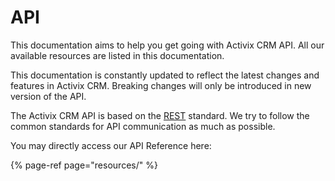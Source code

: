 # API

This documentation aims to help you get going with Activix CRM API. All our available resources are listed in this documentation.

This documentation is constantly updated to reflect the latest changes and features in Activix CRM. Breaking changes will only be introduced in new version of the API.

The Activix CRM API is based on the [REST](https://en.wikipedia.org/wiki/Representational_state_transfer) standard. We try to follow the common standards for API communication as much as possible.

You may directly access our API Reference here:

{% page-ref page="resources/" %}

